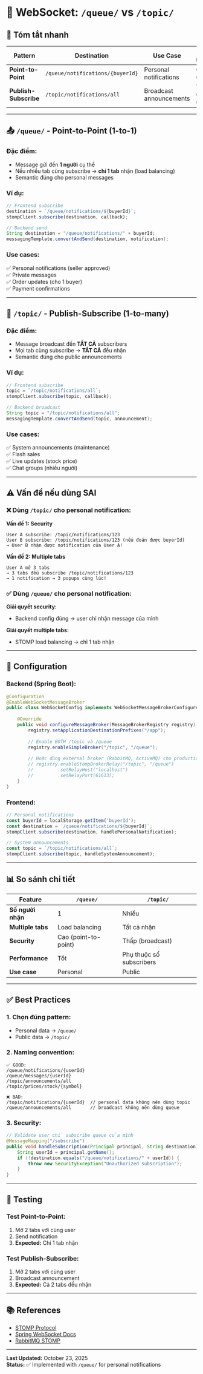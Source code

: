 # 📡 WebSocket: `/queue/` vs `/topic/`

## 🎯 Tóm tắt nhanh

| Pattern | Destination | Use Case | Ai nhận? |
|---------|------------|----------|----------|
| **Point-to-Point** | `/queue/notifications/{buyerId}` | Personal notifications | CHỈ 1 user |
| **Publish-Subscribe** | `/topic/notifications/all` | Broadcast announcements | TẤT CẢ users |

---

## 📤 `/queue/` - Point-to-Point (1-to-1)

### Đặc điểm:
- Message gửi đến **1 người** cụ thể
- Nếu nhiều tab cùng subscribe → **chỉ 1 tab** nhận (load balancing)
- Semantic đúng cho personal messages

### Ví dụ:
```javascript
// Frontend subscribe
destination = `/queue/notifications/${buyerId}`;
stompClient.subscribe(destination, callback);
```

```java
// Backend send
String destination = "/queue/notifications/" + buyerId;
messagingTemplate.convertAndSend(destination, notification);
```

### Use cases:
✅ Personal notifications (seller approved)  
✅ Private messages  
✅ Order updates (cho 1 buyer)  
✅ Payment confirmations

---

## 📡 `/topic/` - Publish-Subscribe (1-to-many)

### Đặc điểm:
- Message broadcast đến **TẤT CẢ** subscribers
- Mọi tab cùng subscribe → **TẤT CẢ** đều nhận
- Semantic đúng cho public announcements

### Ví dụ:
```javascript
// Frontend subscribe
topic = `/topic/notifications/all`;
stompClient.subscribe(topic, callback);
```

```java
// Backend broadcast
String topic = "/topic/notifications/all";
messagingTemplate.convertAndSend(topic, announcement);
```

### Use cases:
✅ System announcements (maintenance)  
✅ Flash sales  
✅ Live updates (stock price)  
✅ Chat groups (nhiều người)

---

## ⚠️ Vấn đề nếu dùng SAI

### ❌ Dùng `/topic/` cho personal notification:

**Vấn đề 1: Security**
```
User A subscribe: /topic/notifications/123
User B subscribe: /topic/notifications/123 (nếu đoán được buyerId)
→ User B nhận được notification của User A!
```

**Vấn đề 2: Multiple tabs**
```
User A mở 3 tabs
→ 3 tabs đều subscribe /topic/notifications/123
→ 1 notification → 3 popups cùng lúc!
```

### ✅ Dùng `/queue/` cho personal notification:

**Giải quyết security:**
- Backend config đúng → user chỉ nhận message của mình

**Giải quyết multiple tabs:**
- STOMP load balancing → chỉ 1 tab nhận

---

## 🔧 Configuration

### Backend (Spring Boot):

```java
@Configuration
@EnableWebSocketMessageBroker
public class WebSocketConfig implements WebSocketMessageBrokerConfigurer {
    
    @Override
    public void configureMessageBroker(MessageBrokerRegistry registry) {
        registry.setApplicationDestinationPrefixes("/app");
        
        // Enable BOTH /topic và /queue
        registry.enableSimpleBroker("/topic", "/queue");
        
        // Hoặc dùng external broker (RabbitMQ, ActiveMQ) cho production
        // registry.enableStompBrokerRelay("/topic", "/queue")
        //         .setRelayHost("localhost")
        //         .setRelayPort(61613);
    }
}
```

### Frontend:

```javascript
// Personal notifications
const buyerId = localStorage.getItem('buyerId');
const destination = `/queue/notifications/${buyerId}`;
stompClient.subscribe(destination, handlePersonalNotification);

// System announcements
const topic = `/topic/notifications/all`;
stompClient.subscribe(topic, handleSystemAnnouncement);
```

---

## 📊 So sánh chi tiết

| Feature | `/queue/` | `/topic/` |
|---------|----------|----------|
| **Số người nhận** | 1 | Nhiều |
| **Multiple tabs** | Load balancing | Tất cả nhận |
| **Security** | Cao (point-to-point) | Thấp (broadcast) |
| **Performance** | Tốt | Phụ thuộc số subscribers |
| **Use case** | Personal | Public |

---

## ✅ Best Practices

### 1. **Chọn đúng pattern:**
- Personal data → `/queue/`
- Public data → `/topic/`

### 2. **Naming convention:**
```
✅ GOOD:
/queue/notifications/{userId}
/queue/messages/{userId}
/topic/announcements/all
/topic/prices/stock/{symbol}

❌ BAD:
/topic/notifications/{userId}  // personal data không nên dùng topic
/queue/announcements/all       // broadcast không nên dùng queue
```

### 3. **Security:**
```java
// Validate user chỉ subscribe queue của mình
@MessageMapping("/subscribe")
public void handleSubscription(Principal principal, String destination) {
    String userId = principal.getName();
    if (!destination.equals("/queue/notifications/" + userId)) {
        throw new SecurityException("Unauthorized subscription");
    }
}
```

---

## 🧪 Testing

### Test Point-to-Point:
1. Mở 2 tabs với cùng user
2. Send notification
3. **Expected:** Chỉ 1 tab nhận

### Test Publish-Subscribe:
1. Mở 2 tabs với cùng user
2. Broadcast announcement
3. **Expected:** Cả 2 tabs đều nhận

---

## 📚 References

- [STOMP Protocol](https://stomp.github.io/)
- [Spring WebSocket Docs](https://docs.spring.io/spring-framework/docs/current/reference/html/web.html#websocket)
- [RabbitMQ STOMP](https://www.rabbitmq.com/stomp.html)

---

**Last Updated:** October 23, 2025  
**Status:** ✅ Implemented with `/queue/` for personal notifications

